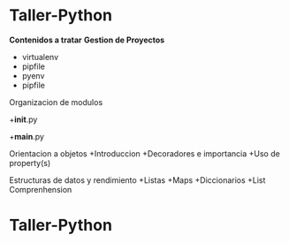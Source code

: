 # Taller-Python
**Contenidos a tratar**
**Gestion de Proyectos**
+ virtualenv
+ pipfile
+ pyenv
+ pipfile

Organizacion de modulos
  
+__init__.py
  
+__main__.py

Orientacion a objetos
+Introduccion
+Decoradores e importancia
+Uso de property(s)

Estructuras de datos y rendimiento
+Listas
+Maps
+Diccionarios
+List Comprenhension
# Taller-Python
